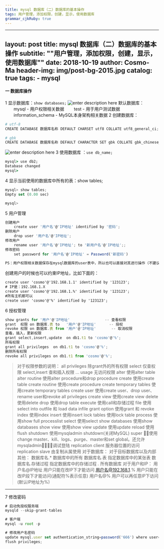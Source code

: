 ```yaml
---
title: mysql 数据库（二）数据库的基本操作
tags: 用户管理，添加权限，创建，显示，使用数据库
grammar_cjkRuby: true
---
```

---
layout:     post
title:      mysql 数据库（二）数据库的基本操作
subtitle:    "\"用户管理，添加权限，创建，显示，使用数据库\""
date:       2018-10-19
author:     Cosmo-Ma
header-img: img/post-bg-2015.jpg
catalog: true
tags:
    - mysql
---

#### 一 数据库操作
1 显示数据库：`show databases;`
![enter description here](./images/1546673531355.png)
默认数据库：
　　mysql - 用户权限相关数据
　　test - 用于用户测试数据
　　information_schema - MySQL本身架构相关数据
2 创建数据库：

``` python
# utf-8
CREATE DATABASE 数据库名称 DEFAULT CHARSET utf8 COLLATE utf8_general_ci;
 
# gbk
CREATE DATABASE 数据库名称 DEFAULT CHARACTER SET gbk COLLATE gbk_chinese_ci;
```
![enter description here](./images/1546673822646.png)
3 使用数据库 ：`use db_name;`
``` cmd
mysql> use db2;
Database changed
mysql>
```
4 显示当前使用的数据库中所有的表：show tables;

``` javascript
mysql> show tables;
Empty set (0.00 sec)

mysql>
```
5 用户管理

``` javascript
创建用户
    create user '用户名'@'IP地址' identified by '密码';
删除用户
    drop user '用户名'@'IP地址';
修改用户
    rename user '用户名'@'IP地址'; to '新用户名'@'IP地址';;
修改密码
    set password for '用户名'@'IP地址' = Password('新密码')
  
PS：用户权限相关数据保存在mysql数据库的user表中，所以也可以直接对其进行操作（不建议）
```
创建用户的时候也可以约束IP地址，比如下面的：

``` cmd
create user 'cosmo'@'192.168.1.1' identified by '123123';
# IP是：192.168.1.X
create user 'cosmo'@'192.168.1.%' identified by '123123';
#所有主机都可以
create user 'cosmo'@'%' identified by '123123';
```
6 授权管理

``` javascript
show grants for '用户'@'IP地址'                -- 查看权限
grant  权限 on 数据库.表 to   '用户'@'IP地址'      -- 授权
revoke 权限 on 数据库.表 from '用户'@'IP地址'       -- 取消权限
查看，插入，更新权限
grant select,insert,update  on db1.t1 to 'cosmo'@'%';
所有权限
grant all privileges  on db1.t1 to 'cosmo'@'%';
删除所有权限
revoke all privileges on db1.t1 from 'cosmo'@'%';
```

> 对于权限参数的说明：
> all privileges  除grant外的所有权限
            select          仅查权限
            select,insert   查和插入权限
            ...
            usage                   无访问权限
            alter                   使用alter table
            alter routine           使用alter procedure和drop procedure
            create                  使用create table
            create routine          使用create procedure
            create temporary tables 使用create temporary tables
            create user             使用create user、drop user、rename user和revoke  all privileges
            create view             使用create view
            delete                  使用delete
            drop                    使用drop table
            execute                 使用call和存储过程
            file                    使用select into outfile 和 load data infile
            grant option            使用grant 和 revoke
            index                   使用index
            insert                  使用insert
            lock tables             使用lock table
            process                 使用show full processlist
            select                  使用select
            show databases          使用show databases
            show view               使用show view
            update                  使用update
            reload                  使用flush
            shutdown                使用mysqladmin shutdown(关闭MySQL)
            super                   􏱂􏰈使用change master、kill、logs、purge、master和set global。还允许mysqladmin􏵗􏵘􏲊􏲋调试登陆
            replication client      服务器位置的访问
            replication slave       由复制从属使用
对于数据库：
        对于目标数据库以及内部其他：
            数据库名.*           数据库中的所有
            数据库名.表          指定数据库中的某张表
            数据库名.存储过程     指定数据库中的存储过程
            *.*                所有数据库
对于用户和IP：
            用户名@IP地址         用户只能在改IP下才能访问
            用户名@192.168.1.%   用户只能在改IP段下才能访问(通配符%表示任意)
            用户名@%             用户可以再任意IP下访问(默认IP地址为%)


----------
7 修改密码

``` javascript
# 启动免授权服务端
mysqld --skip-grant-tables

# 客户端
mysql -u root -p

# 修改用户名密码
update mysql.user set authentication_string=password('666') where user='root';
flush privileges;
```


